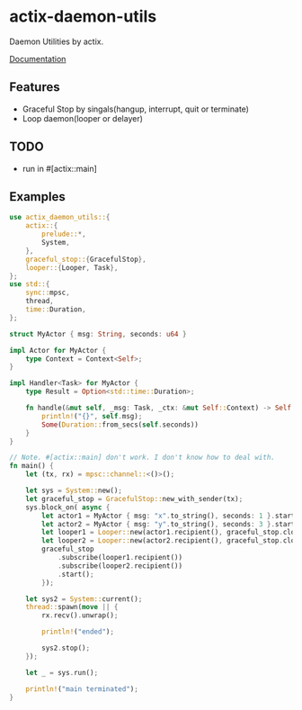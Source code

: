 # actix-daemon-utils

Daemon Utilities by actix.

[Documentation](https://docs.rs/actix-daemon-utils)

## Features
- Graceful Stop by singals(hangup, interrupt, quit or terminate)
- Loop daemon(looper or delayer)

## TODO
- run in #[actix::main]

## Examples
```rust
use actix_daemon_utils::{
    actix::{
        prelude::*,
        System,
    },
    graceful_stop::{GracefulStop},
    looper::{Looper, Task},
};
use std::{
    sync::mpsc,
    thread,
    time::Duration,
};

struct MyActor { msg: String, seconds: u64 }

impl Actor for MyActor {
    type Context = Context<Self>;
}

impl Handler<Task> for MyActor {
    type Result = Option<std::time::Duration>;

    fn handle(&mut self, _msg: Task, _ctx: &mut Self::Context) -> Self::Result {
        println!("{}", self.msg);
        Some(Duration::from_secs(self.seconds))
    }
}

// Note. #[actix::main] don't work. I don't know how to deal with.
fn main() {
    let (tx, rx) = mpsc::channel::<()>();

    let sys = System::new();
    let graceful_stop = GracefulStop::new_with_sender(tx);
    sys.block_on( async { 
        let actor1 = MyActor { msg: "x".to_string(), seconds: 1 }.start();
        let actor2 = MyActor { msg: "y".to_string(), seconds: 3 }.start();
        let looper1 = Looper::new(actor1.recipient(), graceful_stop.clone_system_terminator()).start();
        let looper2 = Looper::new(actor2.recipient(), graceful_stop.clone_system_terminator()).start();
        graceful_stop
            .subscribe(looper1.recipient())
            .subscribe(looper2.recipient())
            .start();
        });

    let sys2 = System::current();
    thread::spawn(move || {
        rx.recv().unwrap();

        println!("ended");

        sys2.stop();
    });

    let _ = sys.run();

    println!("main terminated");
}
```